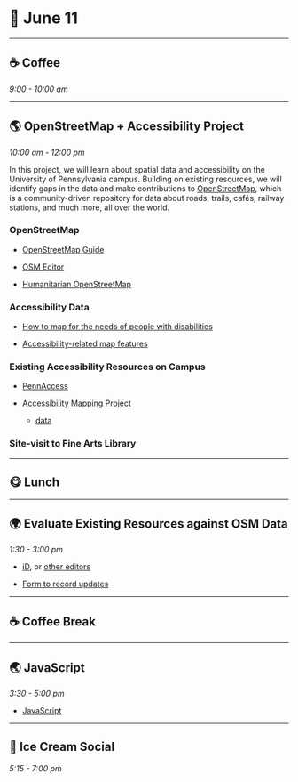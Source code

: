 # 🌿 June 11

<hr>

## ☕ Coffee
_9:00 - 10:00 am_ 

<hr>

## 🌎 OpenStreetMap + Accessibility Project
_10:00 am - 12:00 pm_  

In this project, we will learn about spatial data and accessibility on the University of Pennsylvania campus. Building on existing resources, we will identify gaps in the data and make contributions to [OpenStreetMap](https://www.openstreetmap.org/), which is a community-driven repository for data about roads, trails, cafés, railway stations, and much more, all over the world.

### OpenStreetMap 

- [OpenStreetMap Guide](https://wiki.openstreetmap.org/wiki/Join_the_community)

- [OSM Editor](https://www.openstreetmap.org/edit#map=19/39.95239/-75.19377)

- [Humanitarian OpenStreetMap](https://www.hotosm.org/)


### Accessibility Data

- [How to map for the needs of people with disabilities](https://wiki.openstreetmap.org/wiki/How_to_map_for_the_needs_of_people_with_disabilities)

- [Accessibility-related map features](https://wiki.openstreetmap.org/wiki/Disabilities)
  
### Existing Accessibility Resources on Campus

- [PennAccess](https://facilities.upenn.edu/maps/pennaccess)

- [Accessibility Mapping Project](https://web.sas.upenn.edu/access-map/accessibility-map/)
    - [data](https://github.com/AccessibilityMapping/AMP/tree/master/Data)

### Site-visit to Fine Arts Library  

<hr>

## 😋 Lunch

<hr>

## 🌍 Evaluate Existing Resources against OSM Data
_1:30 - 3:00 pm_ 

- [iD](https://www.openstreetmap.org/edit#map=19/39.95239/-75.19377), or [other editors](https://wiki.openstreetmap.org/wiki/Comparison_of_editors)

- [Form to record updates](https://upenn.libwizard.com/f/for-penn-access)


<hr>

## ☕ Coffee Break

<hr>

## 🌏 JavaScript
_3:30 - 5:00 pm_ 

- [JavaScript](https://www.digitalocean.com/community/tutorial_series/how-to-code-in-javascript)

<hr>

## 🍨 Ice Cream Social
_5:15 - 7:00 pm_ 

